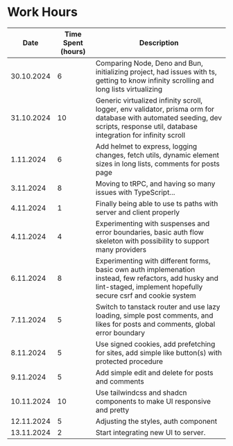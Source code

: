 # Work Hours

| Date       | Time Spent (hours) | Description                                                                                                                                                                      |
| ---------- | ------------------ | -------------------------------------------------------------------------------------------------------------------------------------------------------------------------------- |
| 30.10.2024 | 6                  | Comparing Node, Deno and Bun, initializing project, had issues with ts, getting to know infinity scrolling and long lists virtualizing                                           |
| 31.10.2024 | 10                 | Generic virtualized infinity scroll, logger, env validator, prisma orm for database with automated seeding, dev scripts, response util, database integration for infinity scroll |
| 1.11.2024  | 6                  | Add helmet to express, logging changes, fetch utils, dynamic element sizes in long lists, comments for posts page                                                                |
| 3.11.2024  | 8                  | Moving to tRPC, and having so many issues with TypeScript...                                                                                                                     |
| 4.11.2024  | 1                  | Finally being able to use ts paths with server and client properly                                                                                                               |
| 4.11.2024  | 4                  | Experimenting with suspenses and error boundaries, basic auth flow skeleton with possibility to support many providers                                                           |
| 6.11.2024  | 8                  | Experimenting with different forms, basic own auth implemenation instead, few refactors, add husky and lint-staged, implement hopefully secure csrf and cookie system            |
| 7.11.2024  | 5                  | Switch to tanstack router and use lazy loading, simple post comments, and likes for posts and comments, global error boundary                                                    |
| 8.11.2024  | 5                  | Use signed cookies, add prefetching for sites, add simple like button(s) with protected procedure                                                                                |
| 9.11.2024  | 5                  | Add simple edit and delete for posts and comments                                                                                                                                |
| 10.11.2024 | 10                 | Use tailwindcss and shadcn components to make UI responsive and pretty                                                                                                           |
| 12.11.2024 | 5                  | Adjusting the styles, auth component                                                                                                                                             |
| 13.11.2024 | 2                  | Start integrating new UI to server.                                                                                                                                              |
